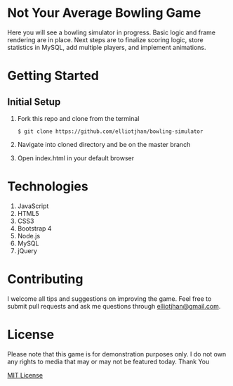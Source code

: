 # Not Your Average Bowling Game

Here you will see a bowling simulator in progress. Basic logic and frame rendering are in place. Next steps are to 
finalize scoring logic, store statistics in MySQL, add multiple players, and implement animations. 

# Getting Started

## Initial Setup

1. Fork this repo and clone from the terminal

       $ git clone https://github.com/elliotjhan/bowling-simulator

2. Navigate into cloned directory and be on the master branch

3. Open index.html in your default browser



# Technologies 

1. JavaScript
2. HTML5
3. CSS3
4. Bootstrap 4
5. Node.js
6. MySQL
8. jQuery

# Contributing

I welcome all tips and suggestions on improving the game. 
Feel free to submit pull requests and ask me questions through elliotjhan@gmail.com.

# License

Please note that this game is for demonstration purposes only.
I do not own any rights to media that may or may not be featured today.
Thank You

[MIT License](https://opensource.org/licenses/mit-license.php)
